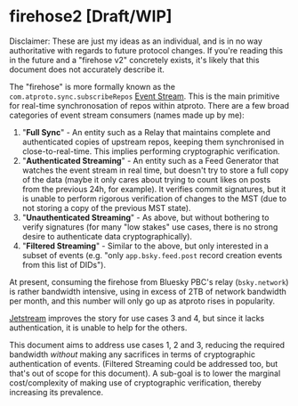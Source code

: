 # firehose2 [Draft/WIP]

Disclaimer: These are just my ideas as an individual, and is in no way authoritative with regards to future protocol changes. If you're reading this in the future and a "firehose v2" concretely exists, it's likely that this document does not accurately describe it. 

The "firehose" is more formally known as the `com.atproto.sync.subscribeRepos` [Event Stream](https://atproto.com/specs/event-stream). This is the main primitive for real-time synchronosation of repos within atproto. There are a few broad categories of event stream consumers (names made up by me):

1. "**Full Sync**" - An entity such as a Relay that maintains complete and authenticated copies of upstream repos, keeping them synchronised in close-to-real-time. This implies performing cryptographic verification.
2. "**Authenticated Streaming**" - An entity such as a Feed Generator that watches the event stream in real time, but doesn't try to store a full copy of the data (maybe it only cares about trying to count likes on posts from the previous 24h, for example). It verifies commit signatures, but it is unable to perform rigorous verification of changes to the MST (due to not storing a copy of the previous MST state).
3. "**Unauthenticated Streaming**" - As above, but without bothering to verify signatures (for many "low stakes" use cases, there is no strong desire to authenticate data cryptographically).
4. "**Filtered Streaming**" - Similar to the above, but only interested in a subset of events (e.g. "only `app.bsky.feed.post` record creation events from this list of DIDs").

At present, consuming the firehose from Bluesky PBC's relay (`bsky.network`) is rather bandwidth intensive, using in excess of 2TB of network bandwidth per month, and this number will only go up as atproto rises in popularity.

[Jetstream](https://docs.bsky.app/blog/jetstream) improves the story for use cases 3 and 4, but since it lacks authentication, it is unable to help for the others.

This document aims to address use cases 1, 2 and 3, reducing the required bandwidth *without* making any sacrifices in terms of cryptographic authentication of events. (Filtered Streaming could be addressed too, but that's out of scope for this document). A sub-goal is to lower the marginal cost/complexity of making use of cryptographic verification, thereby increasing its prevalence.
